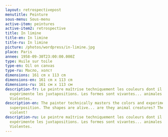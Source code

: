 ```yaml
---
layout: retrospectivepost
menutitle: Peinture
sous-menu: Sous-menu
active-item: peintures
active-item2: retrospective
title: In limine
title-en: In limine
title-ru: In limine
picture: /photos/wordpress/in-limine.jpg
place: Paris
annee: 1958-09-30T23:00:00.000Z
type: Huile sur toile
type-en: Oil on canvas
type-ru: Масло, холст
dimensions: 161 cm x 113 cm
dimensions-en: 161 cm x 113 cm
dimensions-ru: 161 см x 113 см
description-fr: Le peintre maîtrise techniquement les couleurs dont il
  expérimente les juxtapositions. Les formes sont vivantes... animales ?
  Violentes.
description-en: The painter technically masters the colors and experiments their
  superposition. The shapes are alive... are they animal creatures? They are
  violent!
description-ru: Le peintre maîtrise techniquement les couleurs dont il
  expérimente les juxtapositions. Les formes sont vivantes... animales ?
  Violentes.
---
```

